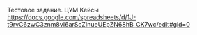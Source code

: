 Тестовое задание. ЦУМ
Кейсы https://docs.google.com/spreadsheets/d/1J-t9rvC6zwC3znm8vI6arScZInueUEpZN68hB_CK7wc/edit#gid=0
